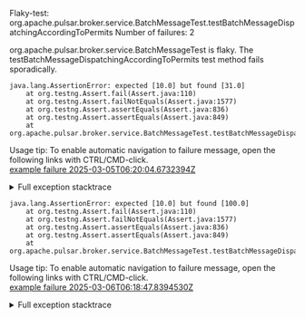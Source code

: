         
Flaky-test: org.apache.pulsar.broker.service.BatchMessageTest.testBatchMessageDispatchingAccordingToPermits
Number of failures: 2

org.apache.pulsar.broker.service.BatchMessageTest is flaky. The testBatchMessageDispatchingAccordingToPermits test method fails sporadically.

```
java.lang.AssertionError: expected [10.0] but found [31.0]
	at org.testng.Assert.fail(Assert.java:110)
	at org.testng.Assert.failNotEquals(Assert.java:1577)
	at org.testng.Assert.assertEquals(Assert.java:836)
	at org.testng.Assert.assertEquals(Assert.java:849)
	at org.apache.pulsar.broker.service.BatchMessageTest.testBatchMessageDispatchingAccordingToPermits(BatchMessageTest.java:1015)
```

Usage tip: To enable automatic navigation to failure message, open the following links with CTRL/CMD-click.  
[example failure 2025-03-05T06:20:04.6732394Z](https://github.com/apache/pulsar/actions/runs/13669533277/job/38217337948#step:11:1052)  


<details>
<summary>Full exception stacktrace</summary>
<code><pre>
java.lang.AssertionError: expected [10.0] but found [31.0]
	at org.testng.Assert.fail(Assert.java:110)
	at org.testng.Assert.failNotEquals(Assert.java:1577)
	at org.testng.Assert.assertEquals(Assert.java:836)
	at org.testng.Assert.assertEquals(Assert.java:849)
	at org.apache.pulsar.broker.service.BatchMessageTest.testBatchMessageDispatchingAccordingToPermits(BatchMessageTest.java:1015)
	at java.base/jdk.internal.reflect.NativeMethodAccessorImpl.invoke0(Native Method)
	at java.base/jdk.internal.reflect.NativeMethodAccessorImpl.invoke(NativeMethodAccessorImpl.java:77)
	at java.base/jdk.internal.reflect.DelegatingMethodAccessorImpl.invoke(DelegatingMethodAccessorImpl.java:43)
	at java.base/java.lang.reflect.Method.invoke(Method.java:569)
	at org.testng.internal.invokers.MethodInvocationHelper.invokeMethod(MethodInvocationHelper.java:139)
	at org.testng.internal.invokers.InvokeMethodRunnable.runOne(InvokeMethodRunnable.java:47)
	at org.testng.internal.invokers.InvokeMethodRunnable.call(InvokeMethodRunnable.java:76)
	at org.testng.internal.invokers.InvokeMethodRunnable.call(InvokeMethodRunnable.java:11)
	at java.base/java.util.concurrent.FutureTask.run(FutureTask.java:264)
	at java.base/java.util.concurrent.ThreadPoolExecutor.runWorker(ThreadPoolExecutor.java:1136)
	at java.base/java.util.concurrent.ThreadPoolExecutor$Worker.run(ThreadPoolExecutor.java:635)
	at java.base/java.lang.Thread.run(Thread.java:840)

</pre></code>
</details>

```
java.lang.AssertionError: expected [10.0] but found [100.0]
	at org.testng.Assert.fail(Assert.java:110)
	at org.testng.Assert.failNotEquals(Assert.java:1577)
	at org.testng.Assert.assertEquals(Assert.java:836)
	at org.testng.Assert.assertEquals(Assert.java:849)
	at org.apache.pulsar.broker.service.BatchMessageTest.testBatchMessageDispatchingAccordingToPermits(BatchMessageTest.java:1015)
```

Usage tip: To enable automatic navigation to failure message, open the following links with CTRL/CMD-click.  
[example failure 2025-03-06T06:18:47.8394530Z](https://github.com/apache/pulsar/actions/runs/13692271763/job/38287800956#step:10:1070)  


<details>
<summary>Full exception stacktrace</summary>
<code><pre>
java.lang.AssertionError: expected [10.0] but found [100.0]
	at org.testng.Assert.fail(Assert.java:110)
	at org.testng.Assert.failNotEquals(Assert.java:1577)
	at org.testng.Assert.assertEquals(Assert.java:836)
	at org.testng.Assert.assertEquals(Assert.java:849)
	at org.apache.pulsar.broker.service.BatchMessageTest.testBatchMessageDispatchingAccordingToPermits(BatchMessageTest.java:1015)
	at java.base/jdk.internal.reflect.NativeMethodAccessorImpl.invoke0(Native Method)
	at java.base/jdk.internal.reflect.NativeMethodAccessorImpl.invoke(NativeMethodAccessorImpl.java:77)
	at java.base/jdk.internal.reflect.DelegatingMethodAccessorImpl.invoke(DelegatingMethodAccessorImpl.java:43)
	at java.base/java.lang.reflect.Method.invoke(Method.java:569)
	at org.testng.internal.invokers.MethodInvocationHelper.invokeMethod(MethodInvocationHelper.java:139)
	at org.testng.internal.invokers.InvokeMethodRunnable.runOne(InvokeMethodRunnable.java:47)
	at org.testng.internal.invokers.InvokeMethodRunnable.call(InvokeMethodRunnable.java:76)
	at org.testng.internal.invokers.InvokeMethodRunnable.call(InvokeMethodRunnable.java:11)
	at java.base/java.util.concurrent.FutureTask.run(FutureTask.java:264)
	at java.base/java.util.concurrent.ThreadPoolExecutor.runWorker(ThreadPoolExecutor.java:1136)
	at java.base/java.util.concurrent.ThreadPoolExecutor$Worker.run(ThreadPoolExecutor.java:635)
	at java.base/java.lang.Thread.run(Thread.java:840)

</pre></code>
</details>

